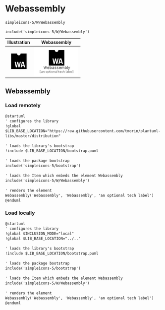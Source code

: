 # Webassembly


```text
simpleicons-5/W/Webassembly
```

```text
include('simpleicons-5/W/Webassembly')
```



| Illustration | Webassembly |
| :---: | :---: |
| ![illustration for Illustration](../../simpleicons-5/W/Webassembly.png) | ![illustration for Webassembly](../../simpleicons-5/W/Webassembly.Local.png) |




## Webassembly

### Load remotely
```plantuml
@startuml
' configures the library
!global $LIB_BASE_LOCATION="https://raw.githubusercontent.com/tmorin/plantuml-libs/master/distribution"

' loads the library's bootstrap
!include $LIB_BASE_LOCATION/bootstrap.puml

' loads the package bootstrap
include('simpleicons-5/bootstrap')

' loads the Item which embeds the element Webassembly
include('simpleicons-5/W/Webassembly')

' renders the element
Webassembly('Webassembly', 'Webassembly', 'an optional tech label')
@enduml
```

### Load locally
```plantuml
@startuml
' configures the library
!global $INCLUSION_MODE="local"
!global $LIB_BASE_LOCATION="../.."

' loads the library's bootstrap
!include $LIB_BASE_LOCATION/bootstrap.puml

' loads the package bootstrap
include('simpleicons-5/bootstrap')

' loads the Item which embeds the element Webassembly
include('simpleicons-5/W/Webassembly')

' renders the element
Webassembly('Webassembly', 'Webassembly', 'an optional tech label')
@enduml
```

